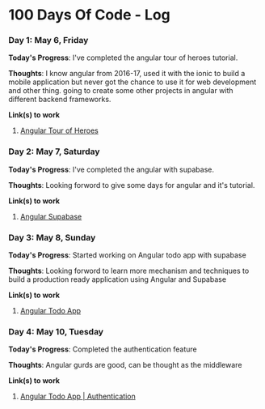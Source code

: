 # 100 Days Of Code - Log

### Day 1: May 6, Friday

**Today's Progress**: I've completed the angular tour of heroes tutorial.

**Thoughts**: I know angular from 2016-17, used it with the ionic to build a mobile application but never got the chance to use it for web development and other thing. going to create some other projects in angular with different backend frameworks.

**Link(s) to work**
1. [Angular Tour of Heroes](https://github.com/f24aalam/angular-tour-of-heroes)


### Day 2: May 7, Saturday

**Today's Progress**: I've completed the angular with supabase.

**Thoughts**: Looking forword to give some days for angular and it's tutorial.

**Link(s) to work**
1. [Angular Supabase](https://github.com/f24aalam/angular-supbase)


### Day 3: May 8, Sunday

**Today's Progress**: Started working on Angular todo app with supabase

**Thoughts**: Looking forword to learn more mechanism and techniques to build a production ready application using Angular and Supabase

**Link(s) to work**
1. [Angular Todo App](https://github.com/f24aalam/angular-todo)

### Day 4: May 10, Tuesday

**Today's Progress**: Completed the authentication feature

**Thoughts**: Angular gurds are good, can be thought as the middleware

**Link(s) to work**
1. [Angular Todo App | Authentication](https://github.com/f24aalam/angular-todo/pull/1)
